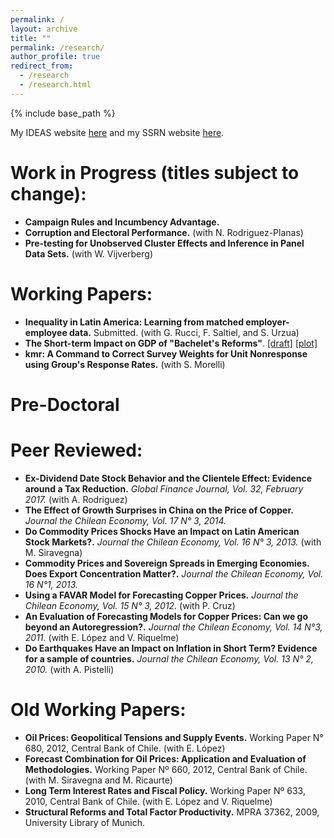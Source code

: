 ```yaml
---
permalink: /
layout: archive
title: ""
permalink: /research/
author_profile: true
redirect_from:
  - /research
  - /research.html
---
```


{% include base_path %}

My IDEAS website [here](https://ideas.repec.org/f/pmu357.html) and my SSRN website [here](https://papers.ssrn.com/sol3/cf_dev/AbsByAuth.cfm?per_id=1614662).

# Work in Progress (titles subject to change):

* **Campaign Rules and Incumbency Advantage.**
* **Corruption and Electoral Performance.** (with N. Rodriguez-Planas)
* **Pre-testing for Unobserved Cluster Effects and Inference in Panel Data Sets.** (with W. Vijverberg)

# Working Papers:

* **Inequality in Latin America: Learning from matched employer-employee data.** Submitted. (with G. Rucci, F. Saltiel, and S. Urzua)
* **The Short-term Impact on GDP of "Bachelet's Reforms"**. [[draft]](https://papers.ssrn.com/sol3/Delivery.cfm/SSRN_ID3266178_code1614662.pdf?abstractid=3216795) [[plot]](http://erciomunoz.github.io/files/main_comm_a.pdf)
* **kmr: A Command to Correct Survey Weights for Unit Nonresponse using Group's Response Rates.** (with S. Morelli)

# Pre-Doctoral
# Peer Reviewed:

* **Ex-Dividend Date Stock Behavior and the Clientele Effect: Evidence around a Tax Reduction.** *Global Finance Journal, Vol. 32, February 2017.* (with A. Rodriguez) 
* **The Effect of Growth Surprises in China on the Price of Copper.** *Journal the Chilean Economy, Vol. 17 N° 3, 2014.*
* **Do Commodity Prices Shocks Have an Impact on Latin American Stock Markets?.** *Journal the Chilean Economy, Vol. 16 N° 3, 2013.* (with M. Siravegna)
* **Commodity Prices and Sovereign Spreads in Emerging Economies. Does Export Concentration Matter?.** *Journal the Chilean Economy, Vol. 16 N°1, 2013.*
* **Using a FAVAR Model for Forecasting Copper Prices.** *Journal the Chilean Economy, Vol. 15 N° 3, 2012.* (with P. Cruz)
* **An Evaluation of Forecasting Models for Copper Prices: Can we go beyond an Autoregression?.** *Journal the Chilean Economy, Vol. 14 N°3, 2011.* (with E. López and V. Riquelme)
* **Do Earthquakes Have an Impact on Inflation in Short Term? Evidence for a sample of countries.** *Journal the Chilean Economy, Vol. 13 N° 2, 2010.* (with A. Pistelli)

#  Old Working Papers:

* **Oil Prices: Geopolitical Tensions and Supply Events.** Working Paper N° 680, 2012, Central Bank of Chile. (with E. López) 
* **Forecast Combination for Oil Prices: Application and Evaluation of Methodologies.** Working Paper Nº 660, 2012, Central Bank of Chile. (with M. Siravegna and M. Ricaurte) 
* **Long Term Interest Rates and Fiscal Policy.** Working Paper Nº 633, 2010, Central Bank of Chile. (with E. López and V. Riquelme)
* **Structural Reforms and Total Factor Productivity.** MPRA 37362, 2009, University Library of Munich. 

